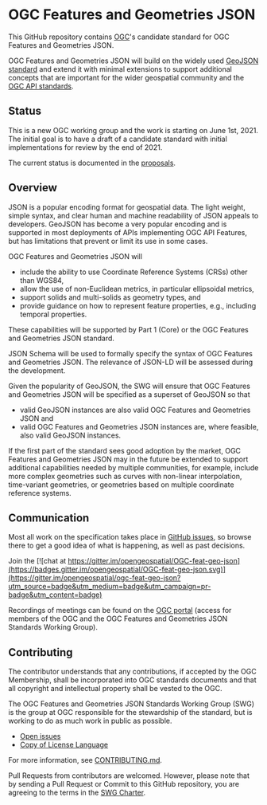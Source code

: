 # OGC Features and Geometries JSON

This GitHub repository contains [OGC](https://www.ogc.org/)'s candidate standard for OGC Features and Geometries JSON.

OGC Features and Geometries JSON will build on the widely used [GeoJSON standard](https://geojson.org/) and extend it with minimal extensions to support additional concepts that are important for the wider geospatial community and the [OGC API standards](https://ogcapi.ogc.org/).

<!---
The editor's draft of the specification can be found at [docs.ogc.org/DRAFTS/21-045.html](https://docs.ogc.org/DRAFTS/21-045.html).
--->

## Status

This is a new OGC working group and the work is starting on June 1st, 2021. The initial goal is to have a draft of a candidate standard with initial implementations for review by the end of 2021.

The current status is documented in the [proposals](https://github.com/opengeospatial/ogc-feat-geo-json/tree/main/proposals).

## Overview

JSON is a popular encoding format for geospatial data. The light weight, simple syntax, and clear human and machine readability of JSON appeals to developers. GeoJSON has become a very popular encoding and is supported in most deployments of APIs implementing OGC API Features, but has limitations that prevent or limit its use in some cases.

OGC Features and Geometries JSON will

* include the ability to use Coordinate Reference Systems (CRSs) other than WGS84,
* allow the use of non-Euclidean metrics, in particular ellipsoidal metrics,
* support solids and multi-solids as geometry types, and
* provide guidance on how to represent feature properties, e.g., including temporal properties.

These capabilities will be supported by Part 1 (Core) or the OGC Features and Geometries JSON standard.

JSON Schema will be used to formally specify the syntax of OGC Features and Geometries JSON. The relevance of JSON-LD will be assessed during the development.

Given the popularity of GeoJSON, the SWG will ensure that OGC Features and Geometries JSON will be specified as a superset of GeoJSON so that

* valid GeoJSON instances are also valid OGC Features and Geometries JSON and
* valid OGC Features and Geometries JSON instances are, where feasible, also valid GeoJSON instances.

If the first part of the standard sees good adoption by the market, OGC Features and Geometries JSON may in the future be extended to support additional capabilities needed by multiple communities, for example, include more complex geometries such as curves with non-linear interpolation, time-variant geometries, or geometries based on multiple coordinate reference systems.

## Communication

Most all work on the specification takes place in [GitHub issues](https://github.com/opengeospatial/ogc-feat-geo-json/issues),
so browse there to get a good idea of what is happening, as well as past decisions.

Join the [![chat at https://gitter.im/opengeospatial/OGC-feat-geo-json](https://badges.gitter.im/opengeospatial/OGC-feat-geo-json.svg)](https://gitter.im/opengeospatial/ogc-feat-geo-json?utm_source=badge&utm_medium=badge&utm_campaign=pr-badge&utm_content=badge)

Recordings of meetings can be found on the [OGC portal](https://portal.ogc.org/index.php?m=projects&a=view&project_id=660&tab=2&artifact_id=97658) (access for members of the OGC and the OGC Features and Geometries JSON Standards Working Group).

## Contributing

The contributor understands that any contributions, if accepted by the OGC Membership, shall be incorporated into OGC standards documents and that all copyright and intellectual property shall be vested to the OGC.

The OGC Features and Geometries JSON Standards Working Group (SWG) is the group at OGC responsible for the stewardship of the standard, but is working to do as much work in public as possible.

* [Open issues](https://github.com/opengeospatial/ogc-feat-geo-json/issues)
* [Copy of License Language](https://raw.githubusercontent.com/opengeospatial/ogc-feat-geo-json/master/LICENSE)

For more information, see [CONTRIBUTING.md](CONTRIBUTING.md).

Pull Requests from contributors are welcomed. However, please note that by sending a Pull Request or Commit to this GitHub repository, you are agreeing to the terms in the [SWG Charter](CHARTER.adoc).
